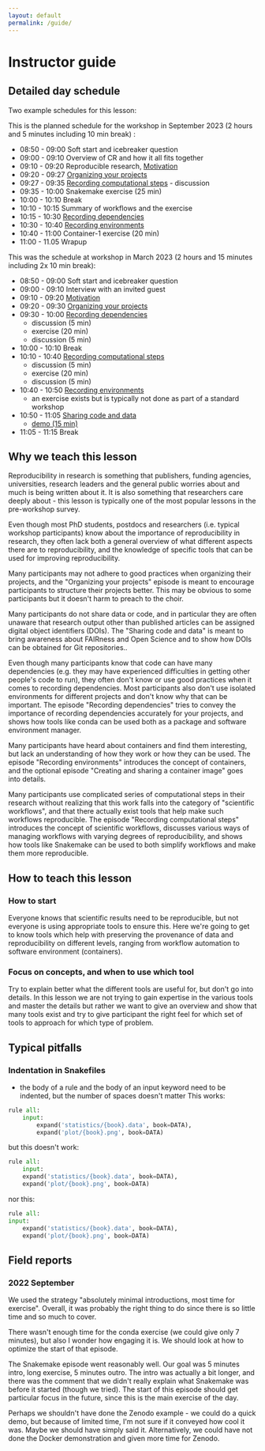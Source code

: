 ```yaml
---
layout: default
permalink: /guide/
---
```


# Instructor guide


## Detailed day schedule

Two example schedules for this lesson: 

This is the planned schedule for the workshop in September 2023 (2 hours and 5 minutes including 10 min break) :

- 08:50 - 09:00 Soft start and icebreaker question
- 09:00 - 09:10 Overview of CR and how it all fits together
- 09:10 - 09:20 Reproducible research, [Motivation](https://coderefinery.github.io/reproducible-research/motivation/)
- 09:20 - 09:27 [Organizing your projects](https://coderefinery.github.io/reproducible-research/organizing-projects/)
- 09:27 - 09:35 [Recording computational steps](https://coderefinery.github.io/reproducible-research/workflow-management/) - discussion
- 09:35 - 10:00 Snakemake exercise (25 min)
- 10:00 - 10:10 Break
- 10:10 - 10:15 Summary of workflows and the exercise
- 10:15 - 10:30 [Recording dependencies](https://coderefinery.github.io/reproducible-research/dependencies/)
- 10:30 - 10:40 [Recording environments](https://coderefinery.github.io/reproducible-research/environments/)
- 10:40 - 11:00 Container-1 exercise (20 min)
- 11:00 - 11.05 Wrapup

This was the schedule at workshop in March 2023 (2 hours and 15 minutes including 2x 10 min break):

- 08:50 - 09:00 Soft start and icebreaker question
- 09:00 - 09:10 Interview with an invited guest
- 09:10 - 09:20 [Motivation](https://coderefinery.github.io/reproducible-research/motivation/)
- 09:20 - 09:30 [Organizing your projects](https://coderefinery.github.io/reproducible-research/organizing-projects/)
- 09:30 - 10:00 [Recording dependencies](https://coderefinery.github.io/reproducible-research/dependencies/)
   - discussion (5 min)
   - exercise (20 min)
   - discussion (5 min)
- 10:00 - 10:10 Break
- 10:10 - 10:40 [Recording computational steps](https://coderefinery.github.io/reproducible-research/workflow-management/)
   - discussion (5 min)
   - exercise (20 min)
   - discussion (5 min)
- 10:40 - 10:50 [Recording environments](https://coderefinery.github.io/reproducible-research/environments/)
   - an exercise exists but is typically not done as part of a standard workshop
- 10:50 - 11:05 [Sharing code and data](https://coderefinery.github.io/reproducible-research/sharing/)
    - [demo (15 min)](https://coderefinery.github.io/reproducible-research/sharing/#connecting-repositories-to-zenodo)
- 11:05 - 11:15 Break


## Why we teach this lesson

Reproducibility in research is something that publishers, funding agencies, universities,
research leaders and the general public worries about and much is being written about it.
It is also something that researchers care deeply about - this lesson is typically one of the
most popular lessons in the pre-workshop survey.

Even though most PhD students, postdocs and researchers (i.e. typical workshop participants)
know about the importance of reproducibility in research, they often lack both a general
overview of what different aspects there are to reproducibility, and the knowledge of
specific tools that can be used for improving reproducibility.

Many participants may not adhere to good practices when organizing their projects,
and the "Organizing your projects" episode is meant to encourage participants to
structure their projects better. This may be obvious to some participants but it
doesn't harm to preach to the choir.

Many participants do not share data or code, and in particular they are often
unaware that research output other than published articles can be assigned
digital object identifiers (DOIs).
The "Sharing code and data" is meant to bring awareness about FAIRness and Open Science
and to show how DOIs can be obtained for Git repositories..

Even though many participants know that code can have many dependencies (e.g. they
may have experienced difficulties in getting other people's code to run), they
often don't know or use good practices when it comes to recording dependencies.
Most participants also don't use isolated environments for different projects and
don't know why that can be important.
The episode "Recording dependencies" tries to convey the importance of recording
dependencies accurately for your projects, and shows how tools like conda can be
used both as a package and software environment manager.

Many participants have heard about containers and find them interesting, but
lack an understanding of how they work or how they can be used. The episode
"Recording environments" introduces the concept of containers, and the optional
episode "Creating and sharing a container image" goes into details.

Many participants use complicated series of computational steps in their research
without realizing that this work falls into the category of "scientific workflows",
and that there actually exist tools that help make such workflows reproducible.
The episode "Recording computational steps" introduces the concept of scientific
workflows, discusses various ways of managing workflows with varying degrees of
reproducibility, and shows how tools like Snakemake can be used to
both simplify workflows and make them more reproducible.


## How to teach this lesson

### How to start

Everyone knows that scientific results need to be reproducible, but not everyone is using
appropriate tools to ensure this. Here we're going to get to know tools which help with
preserving the provenance of data and reproducibility on different levels, ranging from
workflow automation to software environment (containers).


### Focus on concepts, and when to use which tool

Try to explain better what the different tools are useful for, but don't go
into details.  In this lesson we are not trying to gain expertise in the
various tools and master the details but rather we want to give an overview and
show that many tools exist and try to give participant the right feel for which
set of tools to approach for which type of problem.


## Typical pitfalls

### Indentation in Snakefiles

- the body of a rule and the body of an input keyword need to be indented, but the number of spaces doesn't matter
This works:
```python
rule all:
    input:
        expand('statistics/{book}.data', book=DATA),
        expand('plot/{book}.png', book=DATA)
```
but this doesn't work:
```python
rule all:
    input:
    expand('statistics/{book}.data', book=DATA),
    expand('plot/{book}.png', book=DATA)
```
nor this:
```python
rule all:
input:
    expand('statistics/{book}.data', book=DATA),
    expand('plot/{book}.png', book=DATA)
```


## Field reports

### 2022 September

We used the strategy "absolutely minimal introductions, most time
for exercise".  Overall, it was probably the right thing to do since
there is so little time and so much to cover.

There wasn't enough time for the conda exercise (we could give only 7
minutes), but also I wonder how engaging it is.  We should look at how
to optimize the start of that episode.

The Snakemake episode went reasonably well.  Our goal was 5 minutes
intro, long exercise, 5 minutes outro.  The intro was actually a bit
longer, and there was the comment that we didn't really explain what
Snakemake was before it started (though we tried).  The start of this
episode should get particular focus in the future, since this is the
main exercise of the day.

Perhaps we shouldn't have done the Zenodo example - we could do a
quick demo, but because of limited time, I'm not sure if it conveyed
how cool it was.  Maybe we should have simply said it.  Alternatively,
we could have not done the Docker demonstration and given more time
for Zenodo.

